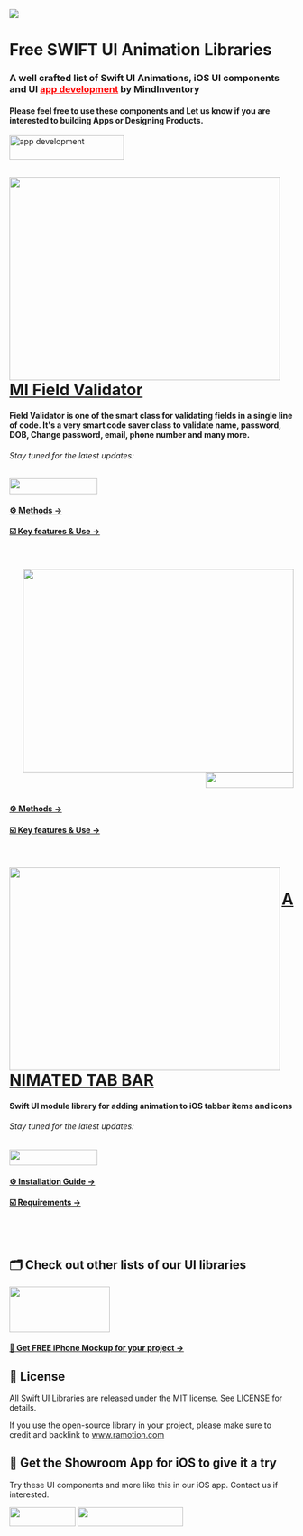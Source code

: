 <a href="https://www.mindinventory.com/?utm_source=gthb&utm_medium=repo&utm_campaign=swift-ui-libraries"><img src="https://github.com/Sammindinventory/MindInventory/blob/main/Banner.png"></a>

# Free SWIFT UI Animation Libraries

<p><h3>A well crafted list of Swift UI Animations, iOS UI components and UI <a href="https://www.mindinventory.com/mobile-app-development.php?utm_source=gthb&utm_medium=repo&utm_campaign=swift-ui-libraries" style="color: red;"><b>app development</b></a> by MindInventory</h3><p>
<p><h4>Please feel free to use these components and Let us know if you are interested to building Apps or Designing Products.</h4>


<a href="https://www.mindinventory.com/contact-us.php?utm_source=gthb&utm_medium=repo&utm_campaign=swift-ui-libraries">
<img src="https://github.com/Sammindinventory/MindInventory/blob/main/hirebutton.png" width="203" height="43"  alt="app development"></a></p>
<br>
<a href="https://github.com/Mindinventory/MIFieldValidator>MIFieldValidator">
<img align="left" src="https://github.com/Sammindinventory/MindInventory/blob/20ab48c476b693bb04a3df02ff93ad7cd2992b29/Podcast%20App%20Animation.gif" width="480" height="360" /></a>
<p><h1 align="left"><a href="https://github.com/Mindinventory/MIFieldValidator>MIFieldValidator">MI Field Validator</a></h1></p>
<h4>Field Validator is one of the smart class for validating fields in a single line of code. It's a very smart code saver class to validate name, password, DOB, Change password, email, phone number and many more.</h4>
<p><h6>Stay tuned for the latest updates:</h6>
<a href="https://github.com/PareshSolankiMI" >
<img src="https://github.com/Sammindinventory/MindInventory/blob/36c4fdd7c17d113d796be251630f3fe0e7387304/Group%202.png" width="156" height="28"></a></p>
<h4><a href="https://github.com/Mindinventory/MIFieldValidator#methods--11">⚙️ Methods →</a></h4>
<h4><a href="https://github.com/Mindinventory/MIFieldValidator#key-features--use">☑️ Key features & Use →</a></h4>
<br></br>


<a href="https://github.com/Ramotion/folding-cell">
<img align="right" src="https://github.com/Sammindinventory/MindInventory/blob/313799573fe551179e113053f00252c5da6a7da3/Kids_animation.gif" width="480" height="360" /></a>
<p><h1 align="right"><a href="https://github.com/Mindinventory/FloatingTextField>Floating Text Field</a></h1></p>
<h4>FloatingTextField is the simplest way to use custom textField with an animation placeholder. Secure textField, You can set the Left & Right image also can handle image left/right image click for any action.</h4>
<p><h6>Stay tuned for the latest updates:</h6>
<a href="https://github.com/PareshSolankiMI" >
  <a class="github-button" href="https://github.com/mindinventory" aria-label="Follow @mindinventory on GitHub"></a>
<img src="https://github.com/Sammindinventory/MindInventory/blob/main/followbuttongithub.png?raw=true" width="156" height="28"></a></p>
<h4><a href="https://github.com/Mindinventory/MIFieldValidator#methods--11">⚙️ Methods →</a></h4>
<h4><a href="https://github.com/Mindinventory/MIFieldValidator#key-features--use">☑️ Key features & Use →</a></h4>
<br></br>


<a href="https://github.com/Ramotion/animated-tab-bar">
<img align="left" src="https://github.com/Sammindinventory/MindInventory/blob/313799573fe551179e113053f00252c5da6a7da3/Comp%201.gif" width="480" height="360" /></a>
<p><h1 align="left"><a href="https://github.com/Ramotion/animated-tab-bar">ANIMATED TAB BAR</a></h1></p>
<h4>Swift UI module library for adding animation to iOS tabbar items and icons</h4>
<p><h6>Stay tuned for the latest updates:</h6>
<a href="https://goo.gl/rPFpid" >
<img src="https://i.imgur.com/ziSqeSo.png/" width="156" height="28"></a></p>
<h4><a href="https://github.com/Ramotion/animated-tab-bar#installation">⚙️ Installation Guide →</a></h4>
<h4><a href="https://github.com/Ramotion/animated-tab-bar#requirements">☑️ Requirements →</a></h4>
<br></br>


## 🗂 Check out other lists of our UI libraries

<a href="https://github.com/Ramotion/android-ui-animation-components-libraries"> 
<img src="https://github.com/Ramotion/swift-ui-animation-components-libraries/blob/master/gifs/android.png" width="178" height="81"></a>

<h4><a href="https://store.ramotion.com/product/iphone-x-clay-mockups?utm_source=gthb&utm_medium=special&utm_campaign=folding-cell#demo"><u>📲 Get FREE iPhone Mockup for your project →</u></a></h4>

## 📄 License

All Swift UI Libraries are released under the MIT license.
See [LICENSE](./LICENSE) for details.

If you use the open-source library in your project, please make sure to credit and backlink to www.ramotion.com

## 📱 Get the Showroom App for iOS to give it a try
Try these UI components and more like this in our iOS app. Contact us if interested.

<a href="https://itunes.apple.com/app/apple-store/id1182360240?pt=550053&ct=swift-ui-libraries&mt=8" >
<img src="https://github.com/ramotion/gliding-collection/raw/master/app_store@2x.png" width="117" height="34"></a>

<a href="https://www.ramotion.com/agency/app-development/?utm_source=gthb&utm_medium=repo&utm_campaign=swift-ui-libraries">
<img src="https://github.com/ramotion/gliding-collection/raw/master/contact_our_team@2x.png" width="187" height="34"></a>
